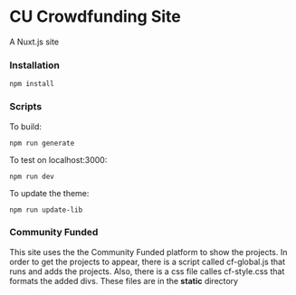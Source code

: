 # CU Crowdfunding Site
A Nuxt.js site
### Installation
    npm install 

### Scripts
To build:

    npm run generate
    
To test on localhost:3000: 

    npm run dev
To update the theme:

    npm run update-lib

### Community Funded
This site uses the the Community Funded platform to show the projects. In order to get the projects to appear, there is a script called cf-global.js that runs and adds the projects. Also, there is a css file calles cf-style.css that formats the added divs. These files are in the **static** directory
